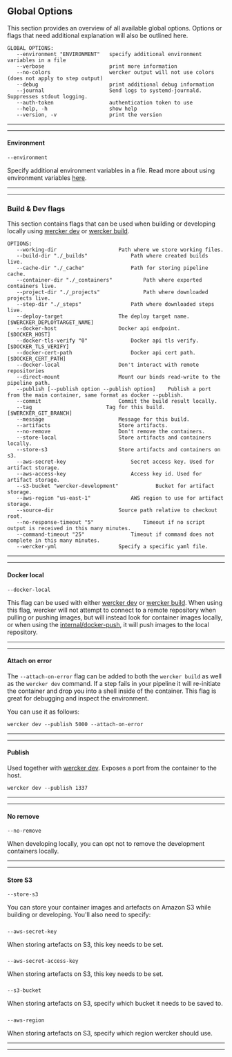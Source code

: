 ## Global Options

This section provides an overview of all available global options. Options or
flags that need additional explanation will also be outlined here.

```no-highlight
GLOBAL OPTIONS:
   --environment "ENVIRONMENT"   specify additional environment variables in a file
   --verbose                     print more information
   --no-colors                   wercker output will not use colors (does not apply to step output)
   --debug                       print additional debug information
   --journal                     Send logs to systemd-journald. Suppresses stdout logging.
   --auth-token                  authentication token to use
   --help, -h                    show help
   --version, -v                 print the version
```

***
***

#### <a name="environment" class="anchor"></a>Environment

`--environment`

Specify additional environment variables in a file. Read more about using
environment variables [here](/cli/configuration/environment-variables.html).

***
***

### <a name="flags" class="anchor"></a> Build & Dev flags

This section contains flags that can be used when building or developing
locally using [wercker dev](/cli/usage/developing.html) or
[wercker build](/cli/usage/building.html).

```no-highlight
OPTIONS:
   --working-dir 					Path where we store working files.
   --build-dir "./_builds"				Path where created builds live.
   --cache-dir "./_cache"				Path for storing pipeline cache.
   --container-dir "./_containers"			Path where exported containers live.
   --project-dir "./_projects"				Path where downloaded projects live.
   --step-dir "./_steps"				Path where downloaded steps live.
   --deploy-target 					The deploy target name. [$WERCKER_DEPLOYTARGET_NAME]
   --docker-host 					Docker api endpoint. [$DOCKER_HOST]
   --docker-tls-verify "0"				Docker api tls verify. [$DOCKER_TLS_VERIFY]
   --docker-cert-path 					Docker api cert path. [$DOCKER_CERT_PATH]
   --docker-local					Don't interact with remote repositories
   --direct-mount					Mount our binds read-write to the pipeline path.
   --publish [--publish option --publish option]	Publish a port from the main container, same format as docker --publish.
   --commit 						Commit the build result locally.
   --tag 						Tag for this build. [$WERCKER_GIT_BRANCH]
   --message 						Message for this build.
   --artifacts						Store artifacts.
   --no-remove						Don't remove the containers.
   --store-local					Store artifacts and containers locally.
   --store-s3						Store artifacts and containers on s3.
   --aws-secret-key 					Secret access key. Used for artifact storage.
   --aws-access-key 					Access key id. Used for artifact storage.
   --s3-bucket "wercker-development"			Bucket for artifact storage.
   --aws-region "us-east-1"				AWS region to use for artifact storage.
   --source-dir 					Source path relative to checkout root.
   --no-response-timeout "5"				Timeout if no script output is received in this many minutes.
   --command-timeout "25"				Timeout if command does not complete in this many minutes.
   --wercker-yml 					Specify a specific yaml file.
```

***
***

#### <a name="docker-local" class="anchor"></a>Docker local

`--docker-local`

This flag can be used with either [wercker dev](/cli/usage/developing.html) or
[wercker build](/cli/usage/building.html). When using this flag, wercker will
not attempt to connect to a remote repository when pulling or pushing images,
but will instead look for container images locally, or when using the
[internal/docker-push](/docs/steps/internal-steps.html#docker-push), it will
push images to the local repository.


***
***

#### <a name="attach-on-error" class="anchor"></a>Attach on error

The `--attach-on-error` flag can be added to both the `wercker build` as
well as the `wercker dev` command. If a step fails in your pipeline it
will re-initiate the container and drop you into a shell inside of the
container. This flag is great for debugging and inspect the environment.

You can use it as follows:

```no-highlight
wercker dev --publish 5000 --attach-on-error
```

***
***

#### <a name="publish" class="anchor"></a>Publish

Used together with [wercker dev](/cli/usage/developing.html). Exposes a port from
the container to the host.

```no-highlight
wercker dev --publish 1337
```

***
***

#### <a name="no-remove" class="anchor"></a>No remove

`--no-remove`

When developing locally, you can opt not to remove the development containers
locally.

***
***

#### <a name="store-s3" class="anchor"></a>Store S3

`--store-s3`

You can store your container images and artefacts on Amazon S3 while building
or developing. You'll also need to specify:

##### <a name="aws-secret-key" class="anchor"></a>

`--aws-secret-key`

When storing artefacts on S3, this key needs to be set.

##### <a name="aws-secret-access-key" class="anchor"></a>

`--aws-secret-access-key`

When storing artefacts on S3, this key needs to be set.

##### <a name="s3-bucket" class="anchor"></a>

`--s3-bucket`

When storing artefacts on S3, specify which bucket it needs to be saved to.

##### <a name="aws-region" class="anchor"></a>

`--aws-region`

When storing artefacts on S3, specify which region wercker should use.

***
***
